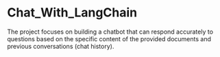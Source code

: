 # Chat_With_LangChain
The project focuses on building a chatbot that can respond accurately to questions based on the specific content of the provided documents and previous conversations (chat history).
